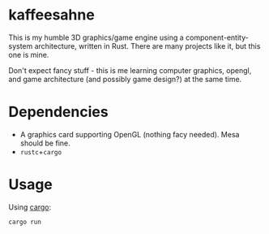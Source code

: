 # kaffeesahne

This is my humble 3D graphics/game engine using a
component-entity-system architecture, written in Rust. There are many
projects like it, but this one is mine.

Don't expect fancy stuff - this is me learning computer graphics,
opengl, and game architecture (and possibly game design?) at the same
time.

# Dependencies

- A graphics card supporting OpenGL (nothing facy needed). Mesa should
be fine.
- `rustc`+`cargo`

# Usage

Using [cargo](https://github.com/rust-lang/cargo): 

    cargo run
